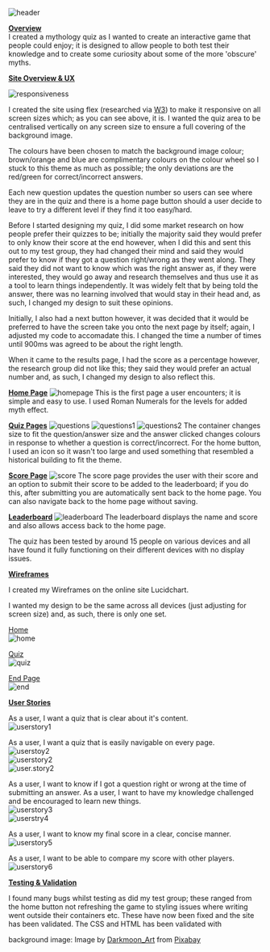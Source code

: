 ![header](assets/images/header.png)

<u><b>Overview</b></u><br>
I created a mythology quiz as I wanted to create an interactive game that people could enjoy; it is designed to allow people to both test their knowledge and to create some curiosity about some of the more 'obscure' myths. 

<u><b>Site Overview & UX</b></u>

![responsiveness](assets/images/responsiveness.png)

I created the site using flex (researched via [W3](https://www.w3.org/)) to make it responsive on all screen sizes which; as you can see above, it is. I wanted the quiz area to be centralised vertically on any screen size to ensure a full covering of the background image.

The colours have been chosen to match the background image colour; brown/orange and blue are complimentary colours on the colour wheel so I stuck to this theme as much as possible; the only deviations are the red/green for correct/incorrect answers.

Each new question updates the question number so users can see where they are in the quiz and there is a home page button should a user decide to leave to try a different level if they find it too easy/hard.

Before I started designing my quiz, I did some market research on how people prefer their quizzes to be; initially the majority said they would prefer to only know their score at the end however, when I did this and sent this out to my test group, they had changed their mind and said they would prefer to know if they got a question right/wrong as they went along. They said they did not want to know which was the right answer as, if they were interested, they would go away and research themselves and thus use it as a tool to learn things independently. It was widely felt that by being told the answer, there was no learning involved that would stay in their head and, as such, I changed my design to suit these opinions.

Initially, I also had a next button however, it was decided that it would be preferred to have the screen take you onto the next page by itself; again, I adjusted my code to accomadate this. I changed the time a number of times until 900ms was agreed to be about the right length.

When it came to the results page, I had the score as a percentage however, the research group did not like this; they said they would prefer an actual number and, as such, I changed my design to also reflect this.

<b><u>Home Page</u></b>
![homepage](assets/images/home.png)
This is the first page a user encounters; it is simple and easy to use. I used Roman Numerals for the levels for added myth effect.<br>

<b><u>Quiz Pages</u></b>
![questions](assets/images/questions.png)
![questions1](assets/images/questions2.png)
![questions2](assets/images/questions3.png)
The container changes size to fit the question/answer size and the answer clicked changes colours in response to whether a question is correct/incorrect. For the home button, I used an icon so it wasn't too large and used something that resembled a historical building to fit the theme.<br>

<b><u>Score Page</u></b>
![score](assets/images/scorepage.png)
The score page provides the user with their score and an option to submit their score to be added to the leaderboard; if you do this, after submitting you are automatically sent back to the home page. You can also navigate back to the home page without saving.

<b><u>Leaderboard</u></b>
![leaderboard](assets/images/leaderbord.png)
The leaderboard displays the name and score and also allows access back to the home page.

The quiz has been tested by around 15 people on various devices and all have found it fully functioning on their different devices with no display issues.

<b><u>Wireframes</u></b>

I created my Wireframes on the online site Lucidchart.

I wanted my design to be the same across all devices (just adjusting for screen size) and, as such, there is only one set.

<u>Home</u><br>
![home](assets/images/homepage.png)

<u>Quiz</u><br>
![quiz](assets/images/quizpage.png)

<u>End Page</u><br>
![end](assets/images/endpage.png)

<b><u>User Stories</u></b>

As a user, I want a quiz that is clear about it's content.<br>
![userstory1](assets/images/userstory1.png)<br>

As a user, I want a quiz that is easily navigable on every page.<br>
![userstoy2](assets/images/userstorynav.png)<br>
![userstory2](assets/images/userstorynav1.png)<br>
![user.story2](assets/images/userstorynav2.png)<br>

As a user, I want to know if I got a question right or wrong at the time of submitting an answer.
As a user, I want to have my knowledge challenged and be encouraged to learn new things.<br>
![userstory3](assets/images/userstoryright.png)<br>
![userstry4](assets/images/userstorywrong.png)<br>

As a user, I want to know my final score in a clear, concise manner.<br>
![userstory5](assets/images/userstoryscore.png)<br>

As a user, I want to be able to compare my score with other players.<br>
![userstory6](assets/images/userstoryleaderboard.png)<br>

<b><u>Testing & Validation</u></b>

I found many bugs whilst testing as did my test group; these ranged from the home button not refreshing the game to styling issues where writing went outside their containers etc. These have now been fixed and the site has been validated. The CSS and HTML has been validated with


background image: Image by <a href="https://pixabay.com/users/darkmoon_art-1664300/?utm_source=link-attribution&amp;utm_medium=referral&amp;utm_campaign=image&amp;utm_content=3408811">Darkmoon_Art</a> from <a href="https://pixabay.com/?utm_source=link-attribution&amp;utm_medium=referral&amp;utm_campaign=image&amp;utm_content=3408811">Pixabay</a>
